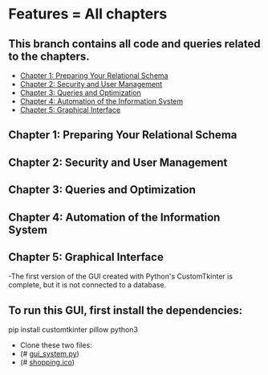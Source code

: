 # Features = All chapters

## This branch contains all code and queries related to the chapters.
- [Chapter 1: Preparing Your Relational Schema](#chapter-1-preparing-your-relational-schema)
- [Chapter 2: Security and User Management](#chapter-2-Security-and-User-Management)
- [ Chapter 3: Queries and Optimization](#Chapter-3-Queries-and-Optimization)
- [Chapter 4: Automation of the Information System](#Chapter-4-Automation-of-the-Information-System)
- [Chapter 5: Graphical Interface](#Chapter-5-Graphical-Interface)


## Chapter 1: Preparing Your Relational Schema

## Chapter 2: Security and User Management

## Chapter 3: Queries and Optimization

## Chapter 4: Automation of the Information System

## Chapter 5: Graphical Interface

 -The first version of the GUI created with Python's CustomTkinter is complete, but it is not connected to a database.

## To run this GUI, first install the dependencies:

pip install customtkinter pillow python3

-  Clone these two files:
-  (# [gui_system.py](https://github.com/Krutik-Vanjara/VEHICLE_DATABASE/blob/Features/gui_system.py))
-  (# [shopping.ico](https://github.com/Krutik-Vanjara/VEHICLE_DATABASE/blob/Features/shopping.ico))
